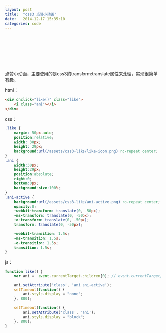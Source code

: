 ```yaml
---
layout: post
title:  "css3 点赞小动画"
date:   2014-12-17 15:35:10
categories: code
---
```


<style>
    .like {
        margin: 50px auto;
        position:relative;
        width: 30px;
        height: 29px;
        background:url(/assets/css3-like/like-icon.png) no-repeat center;
    }
    .ani {
        width:30px;
        height:29px;
        position:absolute;
        right:0;
        bottom:0px;
        background-size:100%; 
    }
    .ani-active {
        background:url(/assets/css3-like/ani-active.png) no-repeat center;
        opacity:0;
        -webkit-transform: translate(0, -50px);
        -ms-transform: translate(0, -50px);
        -o-transform: translate(0, -50px);
        transform: translate(0, -50px);

        -webkit-transition: 1.5s;
        -ms-transition: 1.5s;
        -o-transition: 1.5s;
        transition: 1.5s;
    }
</style>

<div onclick="like()" class="like">
    <i class="ani"></i>
</div>

<script>
    function like() {
        var ani =  event.currentTarget.children[0]; // event.currentTarget指事件实际绑定的元素，和event.target有区别，event.target是事件发生时点击的点所属于的元素。

        ani.setAttribute('class', 'ani ani-active');
        setTimeout(function() {
            ani.style.display = "none";
        }, 800);

        setTimeout(function() {
            ani.setAttribute('class', 'ani');
            ani.style.display = "block";
        }, 800);
    }
</script>


点赞小动画，主要使用的是css3的transform:translate属性来处理，实现很简单有趣。



html：

```html
<div onclick="like()" class="like">
    <i class="ani"></i>
</div>
```

css：

```css
.like {
    margin: 50px auto;
    position:relative;
    width: 30px;
    height: 29px;
    background:url(/assets/css3-like/like-icon.png) no-repeat center;
}
.ani {
    width:30px;
    height:29px;
    position:absolute;
    right:0;
    bottom:0px;
    background-size:100%; 
}
.ani-active {
    background:url(/assets/css3-like/ani-active.png) no-repeat center;
    opacity:0;
    -webkit-transform: translate(0, -50px);
    -ms-transform: translate(0, -50px);
    -o-transform: translate(0, -50px);
    transform: translate(0, -50px);

    -webkit-transition: 1.5s;
    -ms-transition: 1.5s;
    -o-transition: 1.5s;
    transition: 1.5s;
}
```

js：

```js
function like() {
    var ani =  event.currentTarget.children[0]; // event.currentTarget指事件实际绑定的元素，和event.target有区别，event.target是事件发生时点击的点所属于的元素。

    ani.setAttribute('class', 'ani ani-active');
    setTimeout(function() {
        ani.style.display = "none";
    }, 800);

    setTimeout(function() {
        ani.setAttribute('class', 'ani');
        ani.style.display = "block";
    }, 800);
}

```